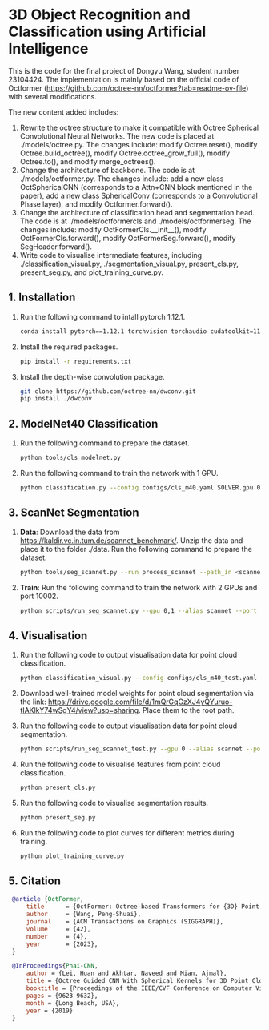 # 3D Object Recognition and Classification using Artificial Intelligence
This is the code for the final project of Dongyu Wang, student number 23104424. The implementation 
is mainly based on the official code of Octformer (https://github.com/octree-nn/octformer?tab=readme-ov-file) with several modifications.


The new content added includes:

1. Rewrite the octree structure to make it compatible with Octree Spherical Convolutional Neural Networks. 
The new code is placed at ./models/octree.py. The changes include: modify Octree.reset(),
modify Octree.build_octree(), modify Octree.octree_grow_full(), modify Octree.to(), and modify merge_octrees().
2. Change the architecture of backbone. The code is at ./models/octformer.py. The changes include: add 
a new class OctSphericalCNN (corresponds to a Attn+CNN block mentioned in the paper), add a new class 
SphericalConv (corresponds to a Convolutional Phase layer), and modify Octformer.forward(). 
3. Change the architecture of classification head and segmentation head. The code is at ./models/octformercls and 
./models/octformerseg. The changes include: modify OctFormerCls.\_\_init__(), modify 
OctFormerCls.forward(), modify OctFormerSeg.forward(), modify SegHeader.forward(). 
4. Write code to visualise intermediate features, including ./classification_visual.py, 
./segmentation_visual.py, present_cls.py, present_seg.py, and plot_training_curve.py. 


## 1. Installation


1. Run the following command to intall pytorch 1.12.1.

    ```bash
    conda install pytorch==1.12.1 torchvision torchaudio cudatoolkit=11.3 -c pytorch
    ```

2. Install the required packages.

    ```bash
    pip install -r requirements.txt
    ```

3. Install the depth-wise convolution package.

    ```bash
    git clone https://github.com/octree-nn/dwconv.git
    pip install ./dwconv
    ```

## 2. ModelNet40 Classification

1. Run the following command to prepare the dataset.

    ```bash
    python tools/cls_modelnet.py
    ```
2. Run the following command to train the network with 1 GPU. 
    ```bash
    python classification.py --config configs/cls_m40.yaml SOLVER.gpu 0,
    ```
## 3. ScanNet Segmentation

1. **Data**: Download the data from https://kaldir.vc.in.tum.de/scannet_benchmark/.
   Unzip the data and place it to the folder ./data. Run the following
   command to prepare the dataset.

    ```bash
    python tools/seg_scannet.py --run process_scannet --path_in <scannet_folder>
    ```

2. **Train**: Run the following command to train the network with 2 GPUs and
   port 10002.

    ```bash
    python scripts/run_seg_scannet.py --gpu 0,1 --alias scannet --port 10002
    ```

## 4. Visualisation

1. Run the following code to output visualisation data for point cloud classification.

    ```bash
    python classification_visual.py --config configs/cls_m40_test.yaml SOLVER.gpu 0,
    ```
2. Download well-trained model weights for point cloud segmentation via the link:
   https://drive.google.com/file/d/1mQrGqGzXJ4yQYuruo-tIAKlkY74wSgY4/view?usp=sharing. Place them to the root path. 

3. Run the following code to output visualisation data for point cloud segmentation. 

    ```bash
    python scripts/run_seg_scannet_test.py --gpu 0 --alias scannet --port 10002
    ```
4. Run the following code to visualise features from point cloud classification.
    ```bash
    python present_cls.py
    ```
5. Run the following code to visualise segmentation results. 
    ```bash
    python present_seg.py
    ```
6. Run the following code to plot curves for different metrics during training.
    ```bash
    python plot_training_curve.py
    ```
## 5. Citation

   ```bibtex
    @article {OctFormer,
        title      = {OctFormer: Octree-based Transformers for {3D} Point Clouds},
        author     = {Wang, Peng-Shuai},
        journal    = {ACM Transactions on Graphics (SIGGRAPH)},
        volume     = {42},
        number     = {4},
        year       = {2023},
    }
   ```
   ```bibtex
    @InProceedings{Phai-CNN,
        author = {Lei, Huan and Akhtar, Naveed and Mian, Ajmal},
        title = {Octree Guided CNN With Spherical Kernels for 3D Point Clouds},
        booktitle = {Proceedings of the IEEE/CVF Conference on Computer Vision and Pattern Recognition (CVPR)},
        pages = {9623-9632},
        month = {Long Beach, USA},
        year = {2019}
    }
   ```
